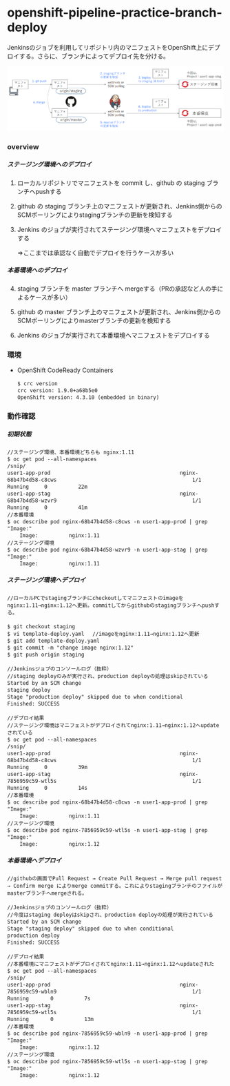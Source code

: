 # openshift-pipeline-practice-branch-deploy

Jenkinsのジョブを利用してリポジトリ内のマニフェストをOpenShift上にデプロイする。さらに、ブランチによってデプロイ先を分ける。

![overview](branch-deploy-overview.png)

### overview

##### ステージング環境へのデプロイ

1. ローカルリポジトリでマニフェストを commit し、github の staging ブランチへpushする

2. github の staging ブランチ上のマニフェストが更新され、Jenkins側からのSCMポーリングによりstagingブランチの更新を検知する

3. Jenkins のジョブが実行されてステージング環境へマニフェストをデプロイする

   ⇒ここまでは承認なく自動でデプロイを行うケースが多い

   

##### 本番環境へのデプロイ

4. staging ブランチを master ブランチへ mergeする（PRの承認など人の手によるケースが多い）

5. github の master ブランチ上のマニフェストが更新され、Jenkins側からのSCMポーリングによりmasterブランチの更新を検知する

6. Jenkins のジョブが実行されて本番環境へマニフェストをデプロイする



### 環境

- OpenShift CodeReady Containers

  ```
  $ crc version
  crc version: 1.9.0+a68b5e0
  OpenShift version: 4.3.10 (embedded in binary)
  ```



### 動作確認

##### 初期状態

```
//ステージング環境、本番環境どちらも nginx:1.11
$ oc get pod --all-namespaces
/snip/
user1-app-prod                                          nginx-68b47b4d58-c8cws                                            1/1     Running     0          22m
user1-app-stag                                          nginx-68b47b4d58-wzvr9                                            1/1     Running     0          41m
//本番環境
$ oc describe pod nginx-68b47b4d58-c8cws -n user1-app-prod | grep "Image:"
    Image:          nginx:1.11
//ステージング環境
$ oc describe pod nginx-68b47b4d58-wzvr9 -n user1-app-stag | grep "Image:"
    Image:          nginx:1.11
```

##### ステージング環境へデプロイ

```
//ローカルPCでstagingブランチにcheckoutしてマニフェストのimageをnginx:1.11→nginx:1.12へ更新。commitしてからgithubのstagingブランチへpushする。

$ git checkout staging
$ vi template-deploy.yaml 　//imageをnginx:1.11→nginx:1.12へ更新
$ git add template-deploy.yaml
$ git commit -m "change image nginx:1.12"
$ git push origin staging

//Jenkinsジョブのコンソールログ（抜粋）
//staging deployのみが実行され、production deployの処理はskipされている
Started by an SCM change
staging deploy
Stage "production deploy" skipped due to when conditional
Finished: SUCCESS

//デプロイ結果
//ステージング環境はマニフェストがデプロイされてnginx:1.11→nginx:1.12へupdateされている
$ oc get pod --all-namespaces
/snip/
user1-app-prod                                          nginx-68b47b4d58-c8cws                                            1/1     Running     0          39m
user1-app-stag                                          nginx-7856959c59-wtl5s                                            1/1     Running     0          14s
//本番環境
$ oc describe pod nginx-68b47b4d58-c8cws -n user1-app-prod | grep "Image:"
    Image:          nginx:1.11
//ステージング環境
$ oc describe pod nginx-7856959c59-wtl5s -n user1-app-stag | grep "Image:"
    Image:          nginx:1.12
```

##### 本番環境へデプロイ

```
//githubの画面でPull Request → Create Pull Request → Merge pull request → Confirm merge によりmerge commitする。これによりstagingブランチのファイルがmasterブランチへmergeされる。

//Jenkinsジョブのコンソールログ（抜粋）
//今度はstaging deployはskipされ、production deployの処理が実行されている
Started by an SCM change
Stage "staging deploy" skipped due to when conditional
production deploy
Finished: SUCCESS

//デプロイ結果
//本番環境にマニフェストがデプロイされてnginx:1.11→nginx:1.12へupdateされた
$ oc get pod --all-namespaces
/snip/
user1-app-prod                                          nginx-7856959c59-wbln9                                            1/1     Running       0          7s
user1-app-stag                                          nginx-7856959c59-wtl5s                                            1/1     Running       0          13m
//本番環境
$ oc describe pod nginx-7856959c59-wbln9 -n user1-app-prod | grep "Image:"
    Image:          nginx:1.12
//ステージング環境
$ oc describe pod nginx-7856959c59-wtl5s -n user1-app-stag | grep "Image:"
    Image:          nginx:1.12
```

